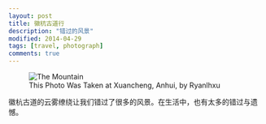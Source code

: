 ```yaml
---
layout: post
title: 徽杭古道行
description: "错过的风景"
modified: 2014-04-29
tags: [travel, photograph]
comments: true
---
```


<figure>
<img src="http://ryanlhxu.github.com/images/moutain2.jpg" alt="The Mountain">
<figcaption> This Photo Was Taken at Xuancheng, Anhui, by Ryanlhxu</figcaption>
</figure>


徽杭古道的云雾缭绕让我们错过了很多的风景。在生活中，也有太多的错过与遗憾。